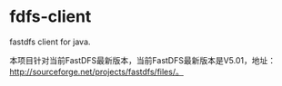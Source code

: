 fdfs-client
===========

fastdfs client for java.

本项目针对当前FastDFS最新版本，当前FastDFS最新版本是V5.01，地址：http://sourceforge.net/projects/fastdfs/files/。